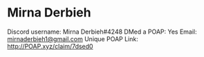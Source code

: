 # Mirna Derbieh

Discord username: Mirna Derbieh#4248
DMed a POAP: Yes
Email: mirnaderbieh1@gmail.com
Unique POAP Link: http://POAP.xyz/claim/7dsed0